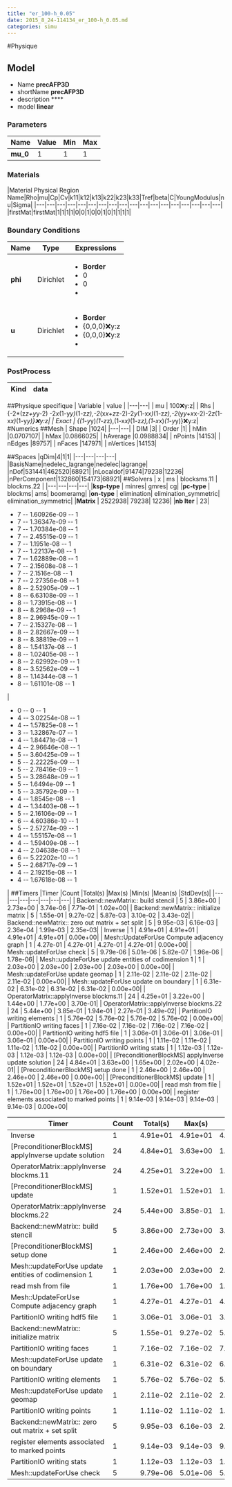 ```yaml
---
title: "er_100-h_0.05"
date: 2015_8_24-114134_er_100-h_0.05.md
categories: simu
--- 
```


#Physique
## Model 
 - Name **precAFP3D**
 - shortName **precAFP3D**
 - description ****
 - model **linear**

### Parameters
|Name|Value|Min|Max|
|---|---|---|---|
|**mu_0**|1|1|1|

### Materials
|Material Physical Region Name|Rho|mu|Cp|Cv|k11|k12|k13|k22|k23|k33|Tref|beta|C|YoungModulus|nu|Sigma|
|---|---|---|---|---|---|---|---|---|---|---|---|---|---|---|---|---|---|
|firstMat|firstMat|1|1|1|1|0|0|1|0|0|1|0|1|1|1|1|

### Boundary Conditions
|Name|Type|Expressions|
|---|---|---|
|**phi**|Dirichlet|<ul><li>**Border**</li><li>0</li><li>0</li><li></li></ul>|
|**u**|Dirichlet|<ul><li>**Border**</li><li>{0,0,0}:x:y:z</li><li>{0,0,0}:x:y:z</li><li></li></ul>|

### PostProcess
|Kind | data |
|---|---|
##Physique specifique
| Variable | value | 
|---|---|
| mu | 100:x:y:z| 
| Rhs | {-2*(z*z+y*y-2) -2*x*(1-y*y)*(1-z*z),-2*(x*x+z*z-2)-2*y*(1-x*x)*(1-z*z),-2*(y*y+x*x-2)-2*z*(1-x*x)*(1-y*y)}:x:y:z|
| Exact | {(1-y*y)*(1-z*z),(1-x*x)*(1-z*z),(1-x*x)*(1-y*y)}:x:y:z|
#Numerics
##Mesh
| Shape              |1024|
|---|---|
| DIM              |3|
| Order              |1|
| hMin              |0.0707107|
| hMax              |0.0866025|
| hAverage              |0.0988834|
| nPoints              |14153|
| nEdges              |89757|
| nFaces              |147971|
| nVertices              |14153|

##Spaces
|qDim|4|1|1|
|---|---|---|---|
|BasisName|nedelec_lagrange|nedelec|lagrange|
|nDof|531441|462520|68921|
|nLocaldof|91474|79238|12236|
|nPerComponent|132860|154173|68921|
##Solvers
| x | ms | blocksms.11 | blockms.22 |
|---|---|---|---| 
|**ksp-type** |  minres| gmres| cg|
|**pc-type**  |  blockms| ams| boomeramg|
|**on-type**  |  elimination| elimination_symmetric| elimination_symmetric|
|**Matrix**  |  2522938| 79238| 12236|
|**nb Iter**  |  23| <ul><li>7 -- 1.60926e-09 -- 1</li><li>7 -- 1.36347e-09 -- 1</li><li>7 -- 1.70384e-08 -- 1</li><li>7 -- 2.45515e-09 -- 1</li><li>7 -- 1.1951e-08 -- 1</li><li>7 -- 1.22137e-08 -- 1</li><li>7 -- 1.62889e-08 -- 1</li><li>7 -- 2.15608e-08 -- 1</li><li>7 -- 2.1516e-08 -- 1</li><li>7 -- 2.27356e-08 -- 1</li><li>8 -- 2.52905e-09 -- 1</li><li>8 -- 6.63108e-09 -- 1</li><li>8 -- 1.73915e-08 -- 1</li><li>8 -- 8.2968e-09 -- 1</li><li>8 -- 2.96945e-09 -- 1</li><li>7 -- 2.15327e-08 -- 1</li><li>8 -- 2.82667e-09 -- 1</li><li>8 -- 8.38819e-09 -- 1</li><li>8 -- 1.54137e-08 -- 1</li><li>8 -- 1.02405e-08 -- 1</li><li>8 -- 2.62992e-09 -- 1</li><li>8 -- 3.52562e-09 -- 1</li><li>8 -- 1.14344e-08 -- 1</li><li>8 -- 1.61101e-08 -- 1</li></ul>| <ul><li>0 -- 0 -- 1</li><li>4 -- 3.02254e-08 -- 1</li><li>4 -- 1.57825e-08 -- 1</li><li>3 -- 1.32867e-07 -- 1</li><li>4 -- 1.84471e-08 -- 1</li><li>4 -- 2.96646e-08 -- 1</li><li>5 -- 3.60425e-09 -- 1</li><li>5 -- 2.22225e-09 -- 1</li><li>5 -- 2.78416e-09 -- 1</li><li>5 -- 3.28648e-09 -- 1</li><li>5 -- 1.6494e-09 -- 1</li><li>5 -- 3.35792e-09 -- 1</li><li>4 -- 1.8545e-08 -- 1</li><li>4 -- 1.34403e-08 -- 1</li><li>5 -- 2.16106e-09 -- 1</li><li>6 -- 4.60386e-10 -- 1</li><li>5 -- 2.57274e-09 -- 1</li><li>4 -- 1.55157e-08 -- 1</li><li>4 -- 1.59409e-08 -- 1</li><li>4 -- 2.04638e-08 -- 1</li><li>6 -- 5.22202e-10 -- 1</li><li>5 -- 2.68717e-09 -- 1</li><li>4 -- 2.19215e-08 -- 1</li><li>4 -- 1.67618e-08 -- 1</li></ul>|
##Timers
|Timer                                                  |Count   |Total(s)     |Max(s)     |Min(s)    |Mean(s) |StdDev(s)|
|---|---|---|---|---|---|---|
|                                                     Backend::newMatrix:: build stencil |       5 |    3.86e+00 |    2.73e+00 |    3.74e-06 |    7.71e-01 |    1.02e+00|
|                                                     Backend::newMatrix:: initialize matrix |       5 |    1.55e-01 |    9.27e-02 |    5.87e-03 |    3.10e-02 |    3.43e-02|
|                                                     Backend::newMatrix:: zero out matrix + set split |       5 |    9.95e-03 |    6.16e-03 |    2.36e-04 |    1.99e-03 |    2.35e-03|
|                                                     Inverse |       1 |    4.91e+01 |    4.91e+01 |    4.91e+01 |    4.91e+01 |    0.00e+00|
|                                                     Mesh::UpdateForUse Compute adjacency graph |       1 |    4.27e-01 |    4.27e-01 |    4.27e-01 |    4.27e-01 |    0.00e+00|
|                                                     Mesh::updateForUse check |       5 |    9.79e-06 |    5.01e-06 |    5.82e-07 |    1.96e-06 |    1.78e-06|
|                                                     Mesh::updateForUse update entities of codimension 1 |       1 |    2.03e+00 |    2.03e+00 |    2.03e+00 |    2.03e+00 |    0.00e+00|
|                                                     Mesh::updateForUse update geomap |       1 |    2.11e-02 |    2.11e-02 |    2.11e-02 |    2.11e-02 |    0.00e+00|
|                                                     Mesh::updateForUse update on boundary |       1 |    6.31e-02 |    6.31e-02 |    6.31e-02 |    6.31e-02 |    0.00e+00|
|                                                     OperatorMatrix::applyInverse blockms.11 |      24 |    4.25e+01 |    3.22e+00 |    1.44e+00 |    1.77e+00 |    3.70e-01|
|                                                     OperatorMatrix::applyInverse blockms.22 |      24 |    5.44e+00 |    3.85e-01 |    1.94e-01 |    2.27e-01 |    3.49e-02|
|                                                     PartitionIO writing elements |       1 |    5.76e-02 |    5.76e-02 |    5.76e-02 |    5.76e-02 |    0.00e+00|
|                                                     PartitionIO writing faces |       1 |    7.16e-02 |    7.16e-02 |    7.16e-02 |    7.16e-02 |    0.00e+00|
|                                                     PartitionIO writing hdf5 file |       1 |    3.06e-01 |    3.06e-01 |    3.06e-01 |    3.06e-01 |    0.00e+00|
|                                                     PartitionIO writing points |       1 |    1.11e-02 |    1.11e-02 |    1.11e-02 |    1.11e-02 |    0.00e+00|
|                                                     PartitionIO writing stats |       1 |    1.12e-03 |    1.12e-03 |    1.12e-03 |    1.12e-03 |    0.00e+00|
|                                                     [PreconditionerBlockMS] applyInverse update solution |      24 |    4.84e+01 |    3.63e+00 |    1.65e+00 |    2.02e+00 |    4.02e-01|
|                                                     [PreconditionerBlockMS] setup done  |       1 |    2.46e+00 |    2.46e+00 |    2.46e+00 |    2.46e+00 |    0.00e+00|
|                                                     [PreconditionerBlockMS] update |       1 |    1.52e+01 |    1.52e+01 |    1.52e+01 |    1.52e+01 |    0.00e+00|
|                                                     read msh from file |       1 |    1.76e+00 |    1.76e+00 |    1.76e+00 |    1.76e+00 |    0.00e+00|
|                                                     register elements associated to marked points |       1 |    9.14e-03 |    9.14e-03 |    9.14e-03 |    9.14e-03 |    0.00e+00|

|Timer                                                  |Count   |Total(s)     |Max(s)     |Min(s)    |Mean(s) |StdDev(s)|
|---|---|---|---|---|---|---|
|                                                     Inverse |       1 |    4.91e+01 |    4.91e+01 |    4.91e+01 |    4.91e+01 |    0.00e+00|
|                                                     [PreconditionerBlockMS] applyInverse update solution |      24 |    4.84e+01 |    3.63e+00 |    1.65e+00 |    2.02e+00 |    4.02e-01|
|                                                     OperatorMatrix::applyInverse blockms.11 |      24 |    4.25e+01 |    3.22e+00 |    1.44e+00 |    1.77e+00 |    3.70e-01|
|                                                     [PreconditionerBlockMS] update |       1 |    1.52e+01 |    1.52e+01 |    1.52e+01 |    1.52e+01 |    0.00e+00|
|                                                     OperatorMatrix::applyInverse blockms.22 |      24 |    5.44e+00 |    3.85e-01 |    1.94e-01 |    2.27e-01 |    3.49e-02|
|                                                     Backend::newMatrix:: build stencil |       5 |    3.86e+00 |    2.73e+00 |    3.74e-06 |    7.71e-01 |    1.02e+00|
|                                                     [PreconditionerBlockMS] setup done  |       1 |    2.46e+00 |    2.46e+00 |    2.46e+00 |    2.46e+00 |    0.00e+00|
|                                                     Mesh::updateForUse update entities of codimension 1 |       1 |    2.03e+00 |    2.03e+00 |    2.03e+00 |    2.03e+00 |    0.00e+00|
|                                                     read msh from file |       1 |    1.76e+00 |    1.76e+00 |    1.76e+00 |    1.76e+00 |    0.00e+00|
|                                                     Mesh::UpdateForUse Compute adjacency graph |       1 |    4.27e-01 |    4.27e-01 |    4.27e-01 |    4.27e-01 |    0.00e+00|
|                                                     PartitionIO writing hdf5 file |       1 |    3.06e-01 |    3.06e-01 |    3.06e-01 |    3.06e-01 |    0.00e+00|
|                                                     Backend::newMatrix:: initialize matrix |       5 |    1.55e-01 |    9.27e-02 |    5.87e-03 |    3.10e-02 |    3.43e-02|
|                                                     PartitionIO writing faces |       1 |    7.16e-02 |    7.16e-02 |    7.16e-02 |    7.16e-02 |    0.00e+00|
|                                                     Mesh::updateForUse update on boundary |       1 |    6.31e-02 |    6.31e-02 |    6.31e-02 |    6.31e-02 |    0.00e+00|
|                                                     PartitionIO writing elements |       1 |    5.76e-02 |    5.76e-02 |    5.76e-02 |    5.76e-02 |    0.00e+00|
|                                                     Mesh::updateForUse update geomap |       1 |    2.11e-02 |    2.11e-02 |    2.11e-02 |    2.11e-02 |    0.00e+00|
|                                                     PartitionIO writing points |       1 |    1.11e-02 |    1.11e-02 |    1.11e-02 |    1.11e-02 |    0.00e+00|
|                                                     Backend::newMatrix:: zero out matrix + set split |       5 |    9.95e-03 |    6.16e-03 |    2.36e-04 |    1.99e-03 |    2.35e-03|
|                                                     register elements associated to marked points |       1 |    9.14e-03 |    9.14e-03 |    9.14e-03 |    9.14e-03 |    0.00e+00|
|                                                     PartitionIO writing stats |       1 |    1.12e-03 |    1.12e-03 |    1.12e-03 |    1.12e-03 |    0.00e+00|
|                                                     Mesh::updateForUse check |       5 |    9.79e-06 |    5.01e-06 |    5.82e-07 |    1.96e-06 |    1.78e-06|

